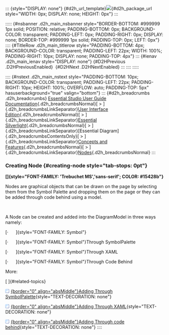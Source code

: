 ::: {style="DISPLAY: none"}
[](ms-xhelp:///?Id=d2h_url_template){#d2h_url_template}![](!package_url!){#d2h_package_url style="WIDTH: 0px; DISPLAY: none; HEIGHT: 0px"}
:::

::::: {#nsbanner .d2h_main_nsbanner style="BORDER-BOTTOM: #999999 1px solid; POSITION: relative; PADDING-BOTTOM: 0px; BACKGROUND-COLOR: transparent; PADDING-LEFT: 0px; PADDING-RIGHT: 0px; DISPLAY: none; BORDER-TOP: #999999 1px solid; PADDING-TOP: 0px; LEFT: 0px"}
:::: {#TitleRow .d2h_main_titlerow style="PADDING-BOTTOM: 4px; BACKGROUND-COLOR: transparent; PADDING-LEFT: 22px; WIDTH: 100%; PADDING-RIGHT: 10px; DISPLAY: none; PADDING-TOP: 4px"}
::: {#ienav .d2h_main_ienav style="DISPLAY: none"}
[](ms-xhelp:///?Id=0c8a3003-3786-4653-af8e-51b8d9f20219){#D2HPrevious .D2HPreviousEnabled}  [](ms-xhelp:///?Id=5cd6ebf2-1860-42b4-9eff-75417525c8a3){#D2HNext .D2HNextEnabled}
:::
::::
:::::

:::: {#nstext .d2h_main_nstext style="PADDING-BOTTOM: 10px; BACKGROUND-COLOR: transparent; PADDING-LEFT: 22px; PADDING-RIGHT: 10px; HEIGHT: 100%; OVERFLOW: auto; PADDING-TOP: 5px" hasuserbackground="true" valign="bottom"}
::: {#d2h_breadcrumbs .d2h_breadcrumbs}
[Essential Studio User Guide Documentation](ms-xhelp:///?Id=12457748-09e3-4d74-a240-8e049cedf030){.d2h_breadcrumbsNormal}[ \> ]{.d2h_breadcrumbsLinkSeparator}[User Interface Edition](ms-xhelp:///?Id=c29296b7-531c-413b-a0ec-488ca1f7f669){.d2h_breadcrumbsNormal}[ \> ]{.d2h_breadcrumbsLinkSeparator}[Essential Silverlight](ms-xhelp:///?Id=66221bd1-ba2e-43c2-94a7-618f50e01d24){.d2h_breadcrumbsNormal}[ \> ]{.d2h_breadcrumbsLinkSeparator}[Essential Diagram]{.d2h_breadcrumbsContentsOnly}[ \> ]{.d2h_breadcrumbsLinkSeparator}[Concepts and Features](ms-xhelp:///?Id=d592a058-dcc0-44a4-994e-e7901da8db52){.d2h_breadcrumbsNormal}[ \> ]{.d2h_breadcrumbsLinkSeparator}[Nodes](ms-xhelp:///?Id=0c8a3003-3786-4653-af8e-51b8d9f20219){.d2h_breadcrumbsNormal}
:::

### Creating Node {#creating-node style="tab-stops: 0pt"}

**[]{style="FONT-FAMILY: 'Trebuchet MS','sans-serif'; COLOR: #15428b"}** 

Nodes are graphical objects that can be drawn on the page by selecting them from the Symbol Palette and dropping them on the page or they can be added through code behind using a model.

 

A Node can be created and added into the DiagramModel in three ways namely:

[·      ]{style="FONT-FAMILY: Symbol"}

[·      ]{style="FONT-FAMILY: Symbol"}Through SymbolPalette

[·      ]{style="FONT-FAMILY: Symbol"}Through XAML

[·      ]{style="FONT-FAMILY: Symbol"}Through Code Behind

More:

[ ]{#related-topics}

[![](button.gif){border="0" align="absMiddle"}Adding Through SymbolPalette](ms-xhelp:///?Id=bd51fe4c-0210-4795-9342-a440e412a4ce){style="TEXT-DECORATION: none"}

[![](button.gif){border="0" align="absMiddle"}Adding Through XAML](ms-xhelp:///?Id=597cd34f-4892-45e7-8e09-80b680e73bb2){style="TEXT-DECORATION: none"}

[![](button.gif){border="0" align="absMiddle"}Adding Through code behind](ms-xhelp:///?Id=b8acbdbd-1706-43a0-9f6c-26f20f5ac4b0){style="TEXT-DECORATION: none"}
::::
